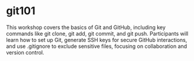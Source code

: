 # git101
This workshop covers the basics of Git and GitHub, including key commands like git clone, git add, git commit, and git push. Participants will learn how to set up Git, generate SSH keys for secure GitHub interactions, and use .gitignore to exclude sensitive files, focusing on collaboration and version control.
